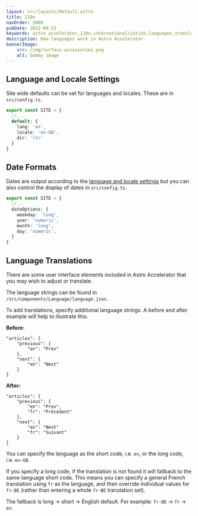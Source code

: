```yaml
---
layout: src/layouts/Default.astro
title: I18n
navOrder: 5000
pubDate: 2022-09-23
keywords: astro accelerator,i18n,internationalization,languages,translations
description: How languages work in Astro Accelerator.
bannerImage:
    src: /img/surface-accessories.png
    alt: Dummy image
---
```


## Language and Locale Settings

Site wide defaults can be set for languages and locales. These are in `src/config.ts`.

```typescript
export const SITE = {
  //...
  default: {
    lang: 'en',
    locale: 'en-GB',
    dir: 'ltr'
  }
}
```

## Date Formats

Dates are output according to the [language and locale settings](#language-and-locale-settings) but you can also control the display of dates in `src/config.ts`.


```typescript
export const SITE = {
  //...
  dateOptions: {
    weekday: 'long',
    year: 'numeric',
    month: 'long',
    day: 'numeric',
  }
}
```

## Language Translations

There are some user interface elements included in Astro Accelerator that you may wish to adjust or translate.

The language strings can be found in `/src/components/Language/language.json`.

To add translations, specify additional language strings. A before and after example will help to illustrate this.

**Before:**

```
"articles": {
	"previous": {
		"en": "Prev"
	},
	"next": {
		"en": "Next"
	}
}
```

**After:**

```
"articles": {
	"previous": {
		"en": "Prev",
		"fr": "Précédent"
	},
	"next": {
		"en": "Next"
		"fr": "Suivant"
	}
}
```

You can specify the language as the short code, i.e. `en`, or the long code, i.e. `en-GB`.

If you specify a long code, if the translation is not found it will fallback to the same-language short code. This means you can specify a general French translation using `fr` as the language, and then override individual values for `fr-BE` (rather than entering a whole `fr-BE` translation set).

The fallback is long -> short -> English default. For example:  `fr-BE` -> `fr` -> `en`.